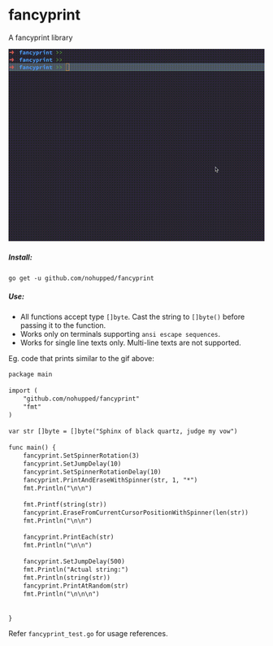 # fancyprint
A fancyprint library

![Demo](https://raw.githubusercontent.com/nohupped/fancyprint/master/demo.gif)

##### Install:

`go get -u github.com/nohupped/fancyprint`

##### Use:

* All functions accept type `[]byte`. Cast the string to `[]byte()` before passing it to the function.
* Works only on terminals supporting `ansi escape sequences`.
* Works for single line texts only. Multi-line texts are not supported.

Eg. code that prints similar to the gif above:
```
package main

import (
	"github.com/nohupped/fancyprint"
	"fmt"
)

var str []byte = []byte("Sphinx of black quartz, judge my vow")

func main() {
	fancyprint.SetSpinnerRotation(3)
	fancyprint.SetJumpDelay(10)
	fancyprint.SetSpinnerRotationDelay(10)
	fancyprint.PrintAndEraseWithSpinner(str, 1, "*")
	fmt.Println("\n\n")

	fmt.Printf(string(str))
	fancyprint.EraseFromCurrentCursorPositionWithSpinner(len(str))
	fmt.Println("\n\n")

	fancyprint.PrintEach(str)
	fmt.Println("\n\n")

	fancyprint.SetJumpDelay(500)
	fmt.Println("Actual string:")
	fmt.Println(string(str))
	fancyprint.PrintAtRandom(str)
	fmt.Println("\n\n\n")


}

```

Refer `fancyprint_test.go` for usage references.